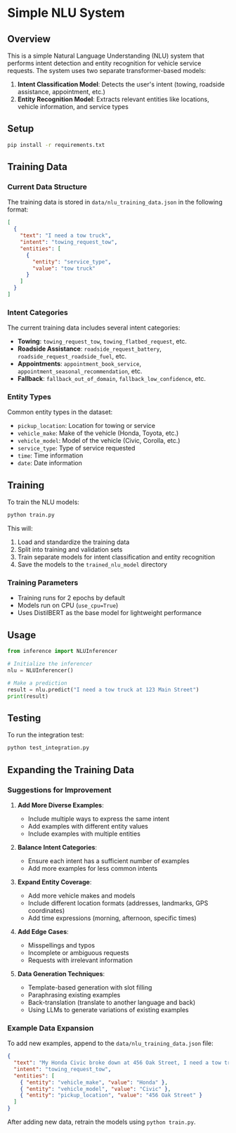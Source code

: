 # Simple NLU System

## Overview

This is a simple Natural Language Understanding (NLU) system that performs intent detection and entity recognition for vehicle service requests. The system uses two separate transformer-based models:

1. **Intent Classification Model**: Detects the user's intent (towing, roadside assistance, appointment, etc.)
2. **Entity Recognition Model**: Extracts relevant entities like locations, vehicle information, and service types

## Setup

```bash
pip install -r requirements.txt
```

## Training Data

### Current Data Structure

The training data is stored in `data/nlu_training_data.json` in the following format:

```json
[
  {
    "text": "I need a tow truck",
    "intent": "towing_request_tow",
    "entities": [
      {
        "entity": "service_type",
        "value": "tow truck"
      }
    ]
  }
]
```

### Intent Categories

The current training data includes several intent categories:

- **Towing**: `towing_request_tow`, `towing_flatbed_request`, etc.
- **Roadside Assistance**: `roadside_request_battery`, `roadside_request_roadside_fuel`, etc.
- **Appointments**: `appointment_book_service`, `appointment_seasonal_recommendation`, etc.
- **Fallback**: `fallback_out_of_domain`, `fallback_low_confidence`, etc.

### Entity Types

Common entity types in the dataset:

- `pickup_location`: Location for towing or service
- `vehicle_make`: Make of the vehicle (Honda, Toyota, etc.)
- `vehicle_model`: Model of the vehicle (Civic, Corolla, etc.)
- `service_type`: Type of service requested
- `time`: Time information
- `date`: Date information

## Training

To train the NLU models:

```bash
python train.py
```

This will:

1. Load and standardize the training data
2. Split into training and validation sets
3. Train separate models for intent classification and entity recognition
4. Save the models to the `trained_nlu_model` directory

### Training Parameters

- Training runs for 2 epochs by default
- Models run on CPU (`use_cpu=True`)
- Uses DistilBERT as the base model for lightweight performance

## Usage

```python
from inference import NLUInferencer

# Initialize the inferencer
nlu = NLUInferencer()

# Make a prediction
result = nlu.predict("I need a tow truck at 123 Main Street")
print(result)
```

## Testing

To run the integration test:

```bash
python test_integration.py
```

## Expanding the Training Data

### Suggestions for Improvement

1. **Add More Diverse Examples**:

   - Include multiple ways to express the same intent
   - Add examples with different entity values
   - Include examples with multiple entities

2. **Balance Intent Categories**:

   - Ensure each intent has a sufficient number of examples
   - Add more examples for less common intents

3. **Expand Entity Coverage**:

   - Add more vehicle makes and models
   - Include different location formats (addresses, landmarks, GPS coordinates)
   - Add time expressions (morning, afternoon, specific times)

4. **Add Edge Cases**:

   - Misspellings and typos
   - Incomplete or ambiguous requests
   - Requests with irrelevant information

5. **Data Generation Techniques**:
   - Template-based generation with slot filling
   - Paraphrasing existing examples
   - Back-translation (translate to another language and back)
   - Using LLMs to generate variations of existing examples

### Example Data Expansion

To add new examples, append to the `data/nlu_training_data.json` file:

```json
{
  "text": "My Honda Civic broke down at 456 Oak Street, I need a tow truck ASAP",
  "intent": "towing_request_tow",
  "entities": [
    { "entity": "vehicle_make", "value": "Honda" },
    { "entity": "vehicle_model", "value": "Civic" },
    { "entity": "pickup_location", "value": "456 Oak Street" }
  ]
}
```

After adding new data, retrain the models using `python train.py`.
